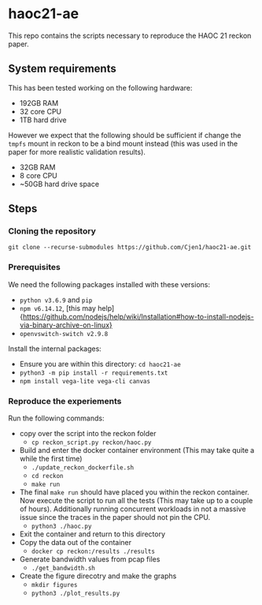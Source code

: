 # haoc21-ae

This repo contains the scripts necessary to reproduce the HAOC 21 reckon paper.

## System requirements
This has been tested working on the following hardware:
- 192GB RAM
- 32 core CPU
- 1TB hard drive

However we expect that the following should be sufficient if change the `tmpfs` mount in reckon to be a bind mount instead (this was used in the paper for more realistic validation results).
- 32GB RAM
- 8 core CPU
- ~50GB hard drive space

## Steps

### Cloning the repository
`git clone --recurse-submodules https://github.com/Cjen1/haoc21-ae.git`

### Prerequisites
We need the following packages installed with these versions:
- `python v3.6.9` and `pip`
- `npm v6.14.12`, [this may help]{https://github.com/nodejs/help/wiki/Installation#how-to-install-nodejs-via-binary-archive-on-linux}
- `openvswitch-switch v2.9.8` 

Install the internal packages:
- Ensure you are within this directory: `cd haoc21-ae`
- `python3 -m pip install -r requirements.txt`
- `npm install vega-lite vega-cli canvas`

### Reproduce the experiements
Run the following commands:
- copy over the script into the reckon folder
  - `cp reckon_script.py reckon/haoc.py`
- Build and enter the docker container environment (This may take quite a while the first time)
  - `./update_reckon_dockerfile.sh`
  - `cd reckon`
  - `make run`
- The final `make run` should have placed you within the reckon container. Now execute the script to run all the tests (This may take up to a couple of hours). Additionally running concurrent workloads in not a massive issue since the traces in the paper should not pin the CPU.
  - `python3 ./haoc.py`
- Exit the container and return to this directory
- Copy the data out of the container
  - `docker cp reckon:/results ./results`
- Generate bandwidth values from pcap files
  - `./get_bandwidth.sh`
- Create the figure direcotry and make the graphs
  - `mkdir figures`
  - `python3 ./plot_results.py`
